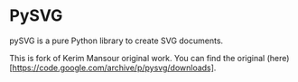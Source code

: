 # PySVG
pySVG is a pure Python library to create SVG documents.

This is fork of Kerim Mansour original work. You can find the original (here)[https://code.google.com/archive/p/pysvg/downloads].
